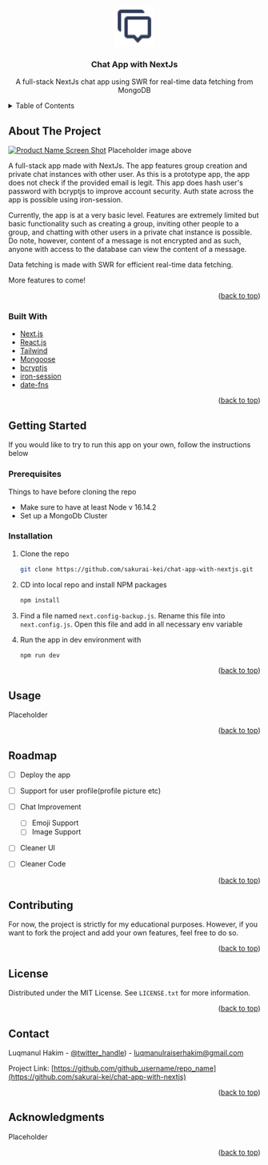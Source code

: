 
<div id="top"></div>
<!--
*** Thanks for checking out the Best-README-Template. If you have a suggestion
*** that would make this better, please fork the repo and create a pull request
*** or simply open an issue with the tag "enhancement".
*** Don't forget to give the project a star!
*** Thanks again! Now go create something AMAZING! :D
-->



<!-- PROJECT SHIELDS -->
<!--
*** I'm using markdown "reference style" links for readability.
*** Reference links are enclosed in brackets [ ] instead of parentheses ( ).
*** See the bottom of this document for the declaration of the reference variables
*** for contributors-url, forks-url, etc. This is an optional, concise syntax you may use.
*** https://www.markdownguide.org/basic-syntax/#reference-style-links
-->
<!-- [![Contributors][contributors-shield]][contributors-url]
[![Forks][forks-shield]][forks-url]
[![Stargazers][stars-shield]][stars-url]
[![Issues][issues-shield]][issues-url]
[![MIT License][license-shield]][license-url]
[![LinkedIn][linkedin-shield]][linkedin-url] -->



<!-- PROJECT LOGO -->
<br />
<div align="center">
  <a href="https://github.com/sakurai-kei/chat-app-with-nextjs">
    <img src="public/chat_alt.svg" alt="Readme Logo" width="80" height="80">
  </a>

<h3 align="center">Chat App with NextJs</h3>

  <p align="center">
    A full-stack NextJs chat app using SWR for real-time data fetching from MongoDB
    <br />
    <!-- <a href="https://github.com/github_username/repo_name"><strong>Explore the docs »</strong></a>
    <br />
    <br />
    <a href="https://github.com/github_username/repo_name">View Demo</a>
    ·
    <a href="https://github.com/github_username/repo_name/issues">Report Bug</a>
    ·
    <a href="https://github.com/github_username/repo_name/issues">Request Feature</a> -->
  </p>
</div>



<!-- TABLE OF CONTENTS -->
<details>
  <summary>Table of Contents</summary>
  <ol>
    <li>
      <a href="#about-the-project">About The Project</a>
      <ul>
        <li><a href="#built-with">Built With</a></li>
      </ul>
    </li>
    <li>
      <a href="#getting-started">Getting Started</a>
      <ul>
        <li><a href="#prerequisites">Prerequisites</a></li>
        <li><a href="#installation">Installation</a></li>
      </ul>
    </li>
    <li><a href="#usage">Usage</a></li>
    <li><a href="#roadmap">Roadmap</a></li>
    <li><a href="#contributing">Contributing</a></li>
    <li><a href="#license">License</a></li>
    <li><a href="#contact">Contact</a></li>
    <li><a href="#acknowledgments">Acknowledgments</a></li>
  </ol>
</details>



<!-- ABOUT THE PROJECT -->
## About The Project

[![Product Name Screen Shot][product-screenshot]](https://example.com)
Placeholder image above

A full-stack app made with NextJs. The app features group creation and private chat instances with other user. As this is a prototype app, the app does not check if
the provided email is legit. This app does hash user's password with bcryptjs to improve account security. Auth state across the app is possible using iron-session.

Currently, the app is at a very basic level. Features are extremely limited but basic functionality such as creating a group, inviting other people to a group, and
chatting with other users in a private chat instance is possible. Do note, however, content of a message is not encrypted and as such, anyone with access to the database
can view the content of a message.

Data fetching is made with SWR for efficient real-time data fetching.

More features to come!

<p align="right">(<a href="#top">back to top</a>)</p>



### Built With

* [Next.js](https://nextjs.org/)
* [React.js](https://reactjs.org/)
* [Tailwind](https://tailwindcss.com/)
* [Mongoose](https://mongoosejs.com/)
* [bcryptjs](https://github.com/dcodeIO/bcrypt.js)
* [iron-session](https://github.com/vvo/iron-session)
* [date-fns](https://date-fns.org/)

<p align="right">(<a href="#top">back to top</a>)</p>



<!-- GETTING STARTED -->
## Getting Started

If you would like to try to run this app on your own, follow the instructions below

### Prerequisites

Things to have before cloning the repo
* Make sure to have at least Node v 16.14.2
* Set up a MongoDb Cluster

### Installation

1. Clone the repo
   ```sh
   git clone https://github.com/sakurai-kei/chat-app-with-nextjs.git
   ```
2. CD into local repo and install NPM packages
   ```sh
   npm install
   ```
3. Find a file named `next.config-backup.js`. Rename this file into `next.config.js`. Open this file and add in all necessary env variable

4. Run the app in dev environment with
   ```sh
   npm run dev
   ```


<p align="right">(<a href="#top">back to top</a>)</p>



<!-- USAGE EXAMPLES -->
## Usage

Placeholder

<!-- _For more examples, please refer to the [Documentation](https://example.com)_ -->

<p align="right">(<a href="#top">back to top</a>)</p>



<!-- ROADMAP -->
## Roadmap

- [ ] Deploy the app
- [ ] Support for user profile(profile picture etc)
- [ ] Chat Improvement
    - [ ] Emoji Support
    - [ ] Image Support
- [ ] Cleaner UI
- [ ] Cleaner Code


<p align="right">(<a href="#top">back to top</a>)</p>



<!-- CONTRIBUTING -->
## Contributing

For now, the project is strictly for my educational purposes. However, if you want to fork the project and add your own features, feel free to do so.

<p align="right">(<a href="#top">back to top</a>)</p>



<!-- LICENSE -->
## License

Distributed under the MIT License. See `LICENSE.txt` for more information.

<p align="right">(<a href="#top">back to top</a>)</p>



<!-- CONTACT -->
## Contact

Luqmanul Hakim - [@twitter_handle](https://twitter.com/RaiserAshfell)) - luqmanulraiserhakim@gmail.com

Project Link: [https://github.com/github_username/repo_name](https://github.com/sakurai-kei/chat-app-with-nextjs)

<p align="right">(<a href="#top">back to top</a>)</p>



<!-- ACKNOWLEDGMENTS -->
## Acknowledgments

Placeholder
<!-- * []()
* []()
* []() -->

<p align="right">(<a href="#top">back to top</a>)</p>



<!-- MARKDOWN LINKS & IMAGES -->
<!-- https://www.markdownguide.org/basic-syntax/#reference-style-links -->
[contributors-shield]: https://img.shields.io/github/contributors/github_username/repo_name.svg?style=for-the-badge
[contributors-url]: https://github.com/github_username/repo_name/graphs/contributors
[forks-shield]: https://img.shields.io/github/forks/github_username/repo_name.svg?style=for-the-badge
[forks-url]: https://github.com/github_username/repo_name/network/members
[stars-shield]: https://img.shields.io/github/stars/github_username/repo_name.svg?style=for-the-badge
[stars-url]: https://github.com/github_username/repo_name/stargazers
[issues-shield]: https://img.shields.io/github/issues/github_username/repo_name.svg?style=for-the-badge
[issues-url]: https://github.com/github_username/repo_name/issues
[license-shield]: https://img.shields.io/github/license/github_username/repo_name.svg?style=for-the-badge
[license-url]: https://github.com/github_username/repo_name/blob/master/LICENSE.txt
[linkedin-shield]: https://img.shields.io/badge/-LinkedIn-black.svg?style=for-the-badge&logo=linkedin&colorB=555
[linkedin-url]: https://linkedin.com/in/linkedin_username
[product-screenshot]: images/screenshot.png